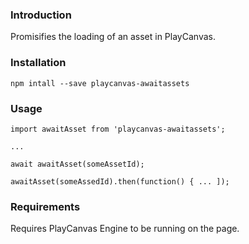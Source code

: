 ### Introduction

Promisifies the loading of an asset in PlayCanvas.

### Installation

```language-shell
npm intall --save playcanvas-awaitassets
```

### Usage

```language-javascript
import awaitAsset from 'playcanvas-awaitassets';

...

await awaitAsset(someAssetId);

awaitAsset(someAssedId).then(function() { ... ]); 

```

### Requirements

Requires PlayCanvas Engine to be running on the page.

